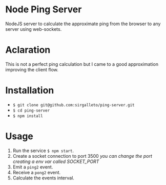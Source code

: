 # Node Ping Server
NodeJS server to calculate the approximate ping from the browser to any server using web-sockets. 

# Aclaration

This is not a perfect ping calculation but I came to a good approximation improving the client flow.

# Installation

  - `$ git clone git@github.com:sirgalleto/ping-server.git`
  - `$ cd ping-server`
  - `$ npm install`
  
# Usage
  
  1. Run the service `$ npm start`.
  3. Create a socket connection to port 3500 *you can change the port creating a env var called SOCKET_PORT*
  2. Emit a `ping2` event.
  3. Receive a `pong2` event.
  4. Calculate the events interval.
  
